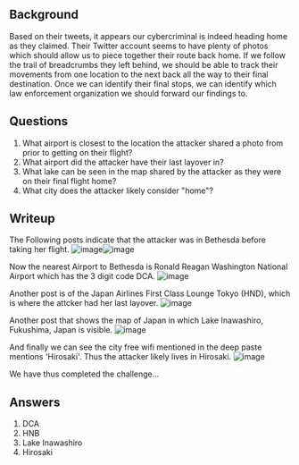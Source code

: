## Background
Based on their tweets, it appears our cybercriminal is indeed heading home as they claimed. Their Twitter account seems to have plenty of photos which should allow us to piece together their route back home. If we follow the trail of breadcrumbs they left behind, we should be able to track their movements from one location to the next back all the way to their final destination. Once we can identify their final stops, we can identify which law enforcement organization we should forward our findings to.

## Questions
1. What airport is closest to the location the attacker shared a photo from prior to getting on their flight?
2. What airport did the attacker have their last layover in?
3. What lake can be seen in the map shared by the attacker as they were on their final flight home?
4. What city does the attacker likely consider "home"?

## Writeup
The Following posts indicate that the attacker was in Bethesda before taking her flight.
![image](https://github.com/AKripper/COPS-CSOC/assets/167231621/2c10682b-35c9-4235-a55e-cd74625b2e69)![image](https://github.com/AKripper/COPS-CSOC/assets/167231621/dd0d4695-da6c-4263-bdfb-68d00fe130c2)

Now the nearest Airport to Bethesda is Ronald Reagan Washington National Airport which has the 3 digit code DCA.
![image](https://github.com/AKripper/COPS-CSOC/assets/167231621/0e69fd45-31ad-4e7d-a427-1ee031f90de1)


Another post is of the Japan Airlines First Class Lounge Tokyo (HND), which is where the attcker had her last layover.
![image](https://github.com/AKripper/COPS-CSOC/assets/167231621/b10856a7-c031-4b91-a2c7-993a2c1e8402)


Another post that shows the map of Japan in which Lake Inawashiro, Fukushima, Japan is visible.
![image](https://github.com/AKripper/COPS-CSOC/assets/167231621/1f2cf221-04e7-46b0-9122-3804d278736c)


And finally we can see the city free wifi mentioned in the deep paste mentions 'Hirosaki'.
Thus the attacker likely lives in Hirosaki.
![image](https://github.com/AKripper/COPS-CSOC/assets/167231621/aa3f67f3-3202-4be6-a94a-258796f9ee7f)


We have thus completed the challenge...

## Answers
1. DCA
2. HNB
3. Lake Inawashiro
4. Hirosaki
